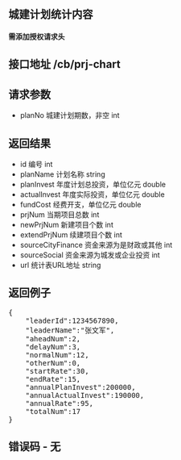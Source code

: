 ## 城建计划统计内容
#### 需添加授权请求头 

## 接口地址 /cb/prj-chart

## 请求参数
* planNo 城建计划期数，非空 int

## 返回结果
* id 编号 int
* planName 计划名称 string
* planInvest 年度计划总投资，单位亿元 double
* actualInvest 年度实际投资，单位亿元 double
* fundCost 经费开支，单位亿元 double
* prjNum 当期项目总数 int
* newPrjNum 新建项目个数 int
* extendPrjNum 续建项目个数 int
* sourceCityFinance 资金来源为是财政或其他 int
* sourceSocial 资金来源为城发或企业投资 int
* url 统计表URL地址 string

## 返回例子
<pre>
{
	"leaderId":1234567890,
	"leaderName":"张文军",
	"aheadNum":2,
	"delayNum":3,
	"normalNum":12,
	"otherNum":0,
	"startRate":30,
	"endRate":15,
	"annualPlanInvest":200000,
	"annualActualInvest":190000,
	"annualRate":95,
	"totalNum":17
}
</pre>

## 错误码 - 无

